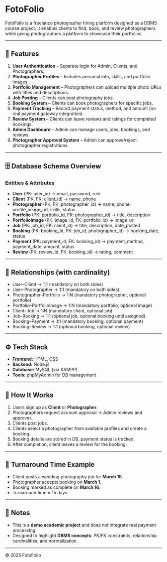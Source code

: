 # FotoFolio

FotoFolio is a freelance photographer hiring platform designed as a DBMS course project. 
It enables clients to find, book, and review photographers while giving photographers a platform to showcase their portfolios.

---

## 📌 Features
1. **User Authentication** – Separate login for Admin, Clients, and Photographers.
2. **Photographer Profiles** – Includes personal info, skills, and portfolio images.
3. **Portfolio Management** – Photographers can upload multiple photo URLs with titles and descriptions.
4. **Job Posting** – Clients can post photography jobs.
5. **Booking System** – Clients can book photographers for specific jobs.
6. **Payment Tracking** – Record payment status, method, and amount (no real payment gateway integration).
7. **Review System** – Clients can leave reviews and ratings for completed bookings.
8. **Admin Dashboard** – Admin can manage users, jobs, bookings, and reviews.
9. **Photographer Approval System** – Admin can approve/reject photographer registrations.

---

## 🗄 Database Schema Overview

### Entities & Attributes
- **User** (PK: user_id) → email, password, role
- **Client** (PK, FK: client_id) → name, phone
- **Photographer** (PK, FK: photographer_id) → name, phone, profile_image_url, skills, status
- **Portfolio** (PK: portfolio_id, FK: photographer_id) → title, description
- **PortfolioImage** (PK: image_id, FK: portfolio_id) → image_url
- **Job** (PK: job_id, FK: client_id) → title, description, date_posted
- **Booking** (PK: booking_id, FK: job_id, photographer_id) → booking_date, status
- **Payment** (PK: payment_id, FK: booking_id) → payment_method, payment_date, amount, status
- **Review** (PK: review_id, FK: booking_id) → rating, comment

---

## 🔗 Relationships (with cardinality)
- User–Client → 1:1 (mandatory on both sides)
- User–Photographer → 1:1 (mandatory on both sides)
- Photographer–Portfolio → 1:N (mandatory photographer, optional portfolio)
- Portfolio–PortfolioImage → 1:N (mandatory portfolio, optional image)
- Client–Job → 1:N (mandatory client, optional job)
- Job–Booking → 1:1 (optional job, optional booking until assigned)
- Booking–Payment → 1:1 (mandatory booking, optional payment)
- Booking–Review → 1:1 (optional booking, optional review)

---

## ⚙️ Tech Stack
- **Frontend:** HTML, CSS
- **Backend:** Node.js
- **Database:** MySQL (via XAMPP)
- **Tools:** phpMyAdmin for DB management

---

## 🚀 How It Works
1. Users sign up as **Client** or **Photographer**.
2. Photographers request account approval → Admin reviews and approves.
3. Clients post jobs.
4. Clients select a photographer from available profiles and create a booking.
5. Booking details are stored in DB, payment status is tracked.
6. After completion, client leaves a review for the booking.

---

## 📅 Turnaround Time Example
- Client posts a wedding photography job for **March 15**.
- Photographer accepts booking on **March 1**.
- Booking marked as complete on **March 16**.
- Turnaround time = 15 days.

---

## 📍 Notes
- This is a **demo academic project** and does not integrate real payment processing.
- Designed to highlight **DBMS concepts**: PK/FK constraints, relationship cardinalities, and normalization.

---

© 2025 FotoFolio
